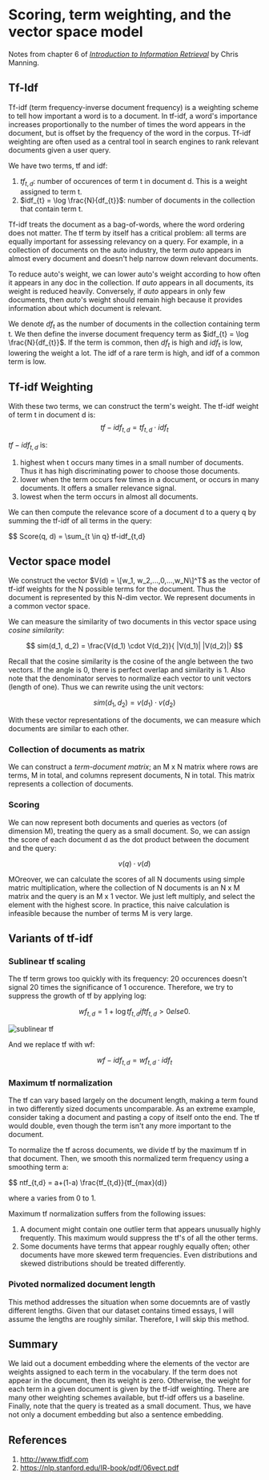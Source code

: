 # Scoring, term weighting, and the vector space model
Notes from chapter 6 of [_Introduction to Information Retrieval_](https://nlp.stanford.edu/IR-book/information-retrieval-book.html) by Chris Manning.

## Tf-Idf
Tf-idf (term frequency-inverse document frequency) is a weighting scheme to tell how important a word is to a document. In tf-idf, a word's importance increases proportionally to the number of times the word appears in the document, but is offset by the frequency of the word in the corpus. Tf-idf weighting are often used as a central tool in search engines to rank relevant documents given a user query.

We have two terms, tf and idf:
1. $tf_{t,d}$: number of occurences of term t in document d. This is a weight assigned to term t.
2. $idf_{t} = \log \frac{N}{df_{t}}$: number of documents in the collection that contain term t.

Tf-idf treats the document as a bag-of-words, where the word ordering does not matter. The tf term by itself has a critical problem: all terms are equally important for assessing relevancy on a query. For example, in a collection of documents on the auto industry, the term _auto_ appears in almost every document and doesn't help narrow down relevant documents.

To reduce auto's weight, we can lower auto's weight according to how often it appears in any doc in the collection. If _auto_ appears in all documents, its weight is reduced heavily. Conversely, if _auto_ appears in only few documents, then _auto_'s weight should remain high because it provides information about which document is relevant.

We denote $df_{t}$ as the number of documents in the collection containing term t. We then define the inverse document frequency term as $idf_{t} = \log \frac{N}{df_{t}}$. If the term is common, then $df_{t}$ is high and $idf_{t}$ is low, lowering the weight a lot. The idf of a rare term is high, and idf of a common term is low.

## Tf-idf Weighting
With these two terms, we can construct the term's weight. The tf-idf weight of term t in document d is:
$$ tf-idf_{t,d} = tf_{t,d} \cdot idf_{t} $$

$tf-idf_{t,d}$ is:
1. highest when t occurs many times in a small number of documents. Thus it has high discriminating power to choose those documents.
2. lower when the term occurs few times in a document, or occurs in many documents. It offers a smaller relevance signal.
3. lowest when the term occurs in almost all documents.

We can then compute the relevance score of a document d to a query q by summing the tf-idf of all terms in the query:

$$ Score(q, d) = \sum_{t \in q} tf-idf_{t,d}

## Vector space model
We construct the vector $V(d) = \[w_1, w_2,...,0,...,w_N\]^T$ as the vector of tf-idf weights for the N possible terms for the document. Thus the document is represented by this N-dim vector. We represent documents in a common vector space.

We can measure the similarity of two documents in this vector space using _cosine similarity_:

$$ sim(d_1, d_2) = \frac{V(d_1) \cdot V(d_2)}{ |V(d_1)| |V(d_2)|}  $$

Recall that the cosine similarity is the cosine of the angle between the two vectors. If the angle is 0, there is perfect overlap and similarity is 1. Also note that the denominator serves to normalize each vector to unit vectors (length of one). Thus we can rewrite using the unit vectors:

$$ sim(d_1, d_2) = v(d_1) \cdot v(d_2) $$

With these vector representations of the documents, we can measure which documents are similar to each other.

### Collection of documents as matrix
We can construct a _term-document matrix_; an M x N matrix where rows are terms, M in total, and columns represent documents, N in total. This matrix represents a collection of documents.

### Scoring
We can now represent both documents and queries as vectors (of dimension M), treating the query as a small document. So, we can assign the score of each document d as the dot product between the document and the query:

$$ v(q) \cdot v(d) $$

MOreover, we can calculate the scores of all N documents using simple matric multiplication, where the collection of N documents is an N x M matrix and the query is an M x 1 vector. We just left multiply, and select the element with the highest score. In practice, this naive calculation is infeasible because the number of terms M is very large.

## Variants of tf-idf
### Sublinear tf scaling
The tf term grows too quickly with its frequency: 20 occurences doesn't signal 20 times the significance of 1 occurence. Therefore, we try to suppress the growth of tf by applying log:

$$ wf_{t,d} = 1+\log tf_{t,d} if tf_{t,d}>0 else 0. $$

![sublinear tf](sublinear_tf.png)

And we replace tf with wf:

$$ wf-idf_{t,d} = wf_{t,d} \cdot idf_{t}
 $$

### Maximum tf normalization
The tf can vary based largely on the document length, making a term found in two differently sized documents uncomparable. As an extreme example, consider taking a document and pasting a copy of itself onto the end. The tf would double, even though the term isn't any more important to the document.

To normalize the tf across documents, we divide tf by the maximum tf in that document. Then, we smooth this normalized term frequency using a smoothing term a:

$$ ntf_{t,d} = a+(1-a) \frac{tf_{t,d}}{tf_{max}(d)}

where a varies from 0 to 1. 

Maximum tf normalization suffers from the following issues:
1. A document might contain one outlier term that appears unusually highly frequently. This maximum would suppress the tf's of all the other terms.
2. Some documents have terms that appear roughly equally often; other documents have more skewed term frequencies. Even distributions and skewed distributions should be treated differently.

### Pivoted normalized document length
This method addresses the situation when some docuemnts are of vastly different lengths. Given that our dataset contains timed essays, I will assume the lengths are roughly similar. Therefore, I will skip this method.


## Summary
We laid out a document embedding where the elements of the vector are weights assigned to each term in the vocabulary. If the term does not appear in the document, then its weight is zero. Otherwise, the weight for each term in a given document is given by the tf-idf weighting. There are many other weighting schemes available, but tf-idf offers us a baseline. Finally, note that the query is treated as a small document. Thus, we have not only a document embedding but also a sentence embedding.


## References
1. http://www.tfidf.com
2. https://nlp.stanford.edu/IR-book/pdf/06vect.pdf
